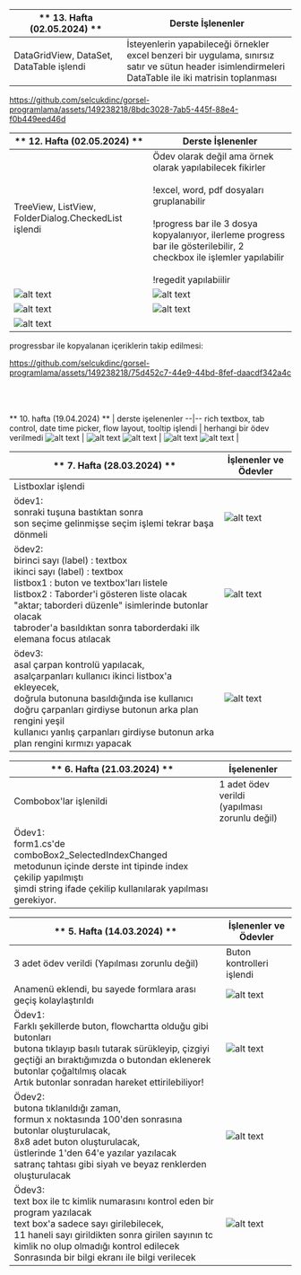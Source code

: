 <p align = "center">

** 13. Hafta (02.05.2024) ** | Derste İşlenenler
--|--
DataGridView, DataSet, DataTable işlendi| İsteyenlerin yapabileceği örnekler <br> excel benzeri bir uygulama, sınırsız satır ve sütun header isimlendirmeleri<br>DataTable ile iki matrisin toplanması 



https://github.com/selcukdinc/gorsel-programlama/assets/149238218/8bdc3028-7ab5-445f-88e4-f0b449eed46d




** 12. Hafta (02.05.2024) ** | Derste İşlenenler
--|--
TreeView, ListView, FolderDialog.CheckedList işlendi | Ödev olarak değil ama örnek olarak yapılabilecek fikirler<br><br>!excel, word, pdf dosyaları gruplanabilir<br><br>!progress bar ile 3 dosya kopyalanıyor, ilerleme progress bar ile gösterilebilir, 2 checkbox ile işlemler yapılabilir<br><br>!regedit yapılabiilir
![alt text](https://github.com/selcukdinc/gorsel-programlama/blob/main/12.Hafta(02.05.24)/images/TreeView.png?raw=true)|![alt text](https://github.com/selcukdinc/gorsel-programlama/blob/main/12.Hafta(02.05.24)/images/ListView.png?raw=true)
![alt text](https://github.com/selcukdinc/gorsel-programlama/blob/main/12.Hafta(02.05.24)/images/FolderDialog.png?raw=true)|![alt text](https://github.com/selcukdinc/gorsel-programlama/blob/main/12.Hafta(02.05.24)/images/groupFiles.png?raw=true)
![alt text](https://github.com/selcukdinc/gorsel-programlama/blob/main/12.Hafta(02.05.24)/images/regedit.png?raw=true) |

progressbar ile kopyalanan içeriklerin takip edilmesi:  

https://github.com/selcukdinc/gorsel-programlama/assets/149238218/75d452c7-44e9-44bd-8fef-daacdf342a4c

<br><br><br>
** 10. hafta (19.04.2024) ** | derste işelenenler
--|--
rich textbox, tab control, date time picker, flow layout, tooltip işlendi | herhangi bir ödev verilmedi
![alt text](https://github.com/selcukdinc/gorsel-programlama/blob/main/10.Hafta(18.04.24)/images/TextEditor.png?raw=true) | ![alt text](https://github.com/selcukdinc/gorsel-programlama/blob/main/10.Hafta(18.04.24)/images/dateTimePicker.png?raw=true) 
![alt text](https://github.com/selcukdinc/gorsel-programlama/blob/main/10.Hafta(18.04.24)/images/flowLayout.png?raw=true) | ![alt text](https://github.com/selcukdinc/gorsel-programlama/blob/main/10.Hafta(18.04.24)/images/NotifySender.png?raw=true)
![alt text](https://github.com/selcukdinc/gorsel-programlama/blob/main/10.Hafta(18.04.24)/images/Notify.png?raw=true) | 

** 7. Hafta (28.03.2024) ** |  İşlenenler ve Ödevler
--|--
Listboxlar işlendi |  
ödev1:<br>sonraki tuşuna bastıktan sonra <br>son seçime gelinmişse seçim işlemi tekrar başa dönmeli | ![alt text](https://github.com/selcukdinc/gorsel-programlama/blob/main/7.Hafta(28.03.24)/images/Odev1.gif?raw=true)
ödev2:<br>birinci sayı (label) : textbox<br>ikinci sayı (label) : textbox<br>listbox1 : buton ve textbox'ları listele<br>listbox2 : Taborder'i gösteren liste olacak<br>"aktar; taborderi düzenle" isimlerinde butonlar olacak<br>tabroder'a basıldıktan sonra taborderdaki ilk elemana focus atılacak | ![alt text](https://github.com/selcukdinc/gorsel-programlama/blob/main/7.Hafta(28.03.24)/images/Odev2.gif?raw=true)
ödev3:<br>asal çarpan kontrolü yapılacak,<br>asalçarpanları kullanıcı ikinci listbox'a ekleyecek, <br>doğrula butonuna basıldığında ise kullanıcı doğru çarpanları girdiyse butonun arka plan rengini yeşil <br> kullanıcı yanlış çarpanları girdiyse butonun arka plan rengini kırmızı yapacak | ![alt text](https://github.com/selcukdinc/gorsel-programlama/blob/main/7.Hafta(28.03.24)/images/Odev3.gif?raw=true)

** 6. Hafta (21.03.2024) ** | İşelenenler
--|--
Combobox'lar işlenildi  | 1 adet ödev verildi (yapılması zorunlu değil)  
Ödev1:<br>form1.cs'de comboBox2_SelectedIndexChanged metodunun içinde derste int tipinde index çekilip yapılmıştı<br>şimdi string ifade çekilip kullanılarak yapılması gerekiyor.|  

** 5. Hafta (14.03.2024)  ** | İşlenenler ve Ödevler
--|--
3 adet ödev verildi (Yapılması zorunlu değil) | Buton kontrolleri işlendi
Anamenü eklendi, bu sayede formlara arası geçiş kolaylaştırıldı | ![alt text](https://github.com/selcukdinc/gorsel-programlama/blob/main/5.Hafta(14.03.24)/images/AnaMenu.png?raf=true)
  Ödev1:<br>Farklı şekillerde buton, flowchartta olduğu gibi butonları<br>butona tıklayıp basılı tutarak sürükleyip, çizgiyi geçtiği an bıraktığımızda o butondan eklenerek butonlar çoğaltılmış olacak<br>Artık butonlar sonradan hareket ettirilebiliyor!<br> | ![alt text](https://github.com/selcukdinc/gorsel-programlama/blob/main/5.Hafta(14.03.24)/images/Btns.gif?raw=true)
  Ödev2:<br>butona tıklanıldığı zaman,<br>formun x noktasında 100'den sonrasına butonlar oluşturulacak,<br>8x8 adet buton oluşturulacak,<br>üstlerinde 1'den 64'e yazılar yazılacak<br>satranç tahtası gibi siyah ve beyaz renklerden oluşturulacak<br>|![alt text](https://github.com/selcukdinc/gorsel-programlama/blob/main/5.Hafta(14.03.24)/images/Strnc.gif?raw=true)
  Ödev3:<br>text box ile tc kimlik numarasını kontrol eden bir program yazılacak<br>text box'a sadece sayı girilebilecek,<br>11 haneli sayı girildikten sonra girilen sayının tc kimlik no olup olmadığı kontrol edilecek<br>Sonrasında bir bilgi ekranı ile bilgi verilecek| ![alt text](https://github.com/selcukdinc/gorsel-programlama/blob/main/5.Hafta(14.03.24)/images/TCNoKontrol.png?raf=true)
</p>
